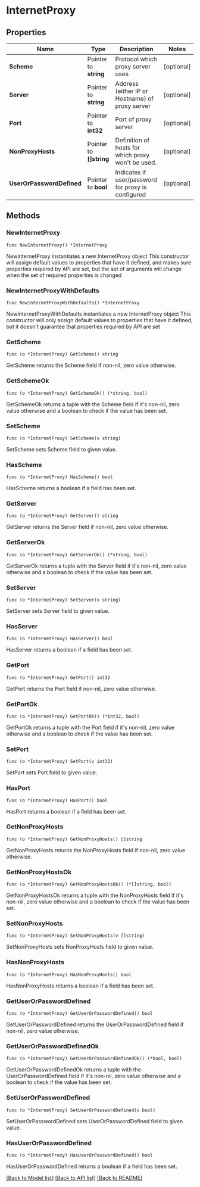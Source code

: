 # InternetProxy

## Properties

Name | Type | Description | Notes
------------ | ------------- | ------------- | -------------
**Scheme** | Pointer to **string** | Protocol which proxy server uses | [optional] 
**Server** | Pointer to **string** | Address (either IP or Hostname) of proxy server | [optional] 
**Port** | Pointer to **int32** | Port of proxy server | [optional] 
**NonProxyHosts** | Pointer to **[]string** | Definition of hosts for which proxy won&#39;t be used. | [optional] 
**UserOrPasswordDefined** | Pointer to **bool** | Indicates if user/password for proxy is configured | [optional] 

## Methods

### NewInternetProxy

`func NewInternetProxy() *InternetProxy`

NewInternetProxy instantiates a new InternetProxy object
This constructor will assign default values to properties that have it defined,
and makes sure properties required by API are set, but the set of arguments
will change when the set of required properties is changed

### NewInternetProxyWithDefaults

`func NewInternetProxyWithDefaults() *InternetProxy`

NewInternetProxyWithDefaults instantiates a new InternetProxy object
This constructor will only assign default values to properties that have it defined,
but it doesn't guarantee that properties required by API are set

### GetScheme

`func (o *InternetProxy) GetScheme() string`

GetScheme returns the Scheme field if non-nil, zero value otherwise.

### GetSchemeOk

`func (o *InternetProxy) GetSchemeOk() (*string, bool)`

GetSchemeOk returns a tuple with the Scheme field if it's non-nil, zero value otherwise
and a boolean to check if the value has been set.

### SetScheme

`func (o *InternetProxy) SetScheme(v string)`

SetScheme sets Scheme field to given value.

### HasScheme

`func (o *InternetProxy) HasScheme() bool`

HasScheme returns a boolean if a field has been set.

### GetServer

`func (o *InternetProxy) GetServer() string`

GetServer returns the Server field if non-nil, zero value otherwise.

### GetServerOk

`func (o *InternetProxy) GetServerOk() (*string, bool)`

GetServerOk returns a tuple with the Server field if it's non-nil, zero value otherwise
and a boolean to check if the value has been set.

### SetServer

`func (o *InternetProxy) SetServer(v string)`

SetServer sets Server field to given value.

### HasServer

`func (o *InternetProxy) HasServer() bool`

HasServer returns a boolean if a field has been set.

### GetPort

`func (o *InternetProxy) GetPort() int32`

GetPort returns the Port field if non-nil, zero value otherwise.

### GetPortOk

`func (o *InternetProxy) GetPortOk() (*int32, bool)`

GetPortOk returns a tuple with the Port field if it's non-nil, zero value otherwise
and a boolean to check if the value has been set.

### SetPort

`func (o *InternetProxy) SetPort(v int32)`

SetPort sets Port field to given value.

### HasPort

`func (o *InternetProxy) HasPort() bool`

HasPort returns a boolean if a field has been set.

### GetNonProxyHosts

`func (o *InternetProxy) GetNonProxyHosts() []string`

GetNonProxyHosts returns the NonProxyHosts field if non-nil, zero value otherwise.

### GetNonProxyHostsOk

`func (o *InternetProxy) GetNonProxyHostsOk() (*[]string, bool)`

GetNonProxyHostsOk returns a tuple with the NonProxyHosts field if it's non-nil, zero value otherwise
and a boolean to check if the value has been set.

### SetNonProxyHosts

`func (o *InternetProxy) SetNonProxyHosts(v []string)`

SetNonProxyHosts sets NonProxyHosts field to given value.

### HasNonProxyHosts

`func (o *InternetProxy) HasNonProxyHosts() bool`

HasNonProxyHosts returns a boolean if a field has been set.

### GetUserOrPasswordDefined

`func (o *InternetProxy) GetUserOrPasswordDefined() bool`

GetUserOrPasswordDefined returns the UserOrPasswordDefined field if non-nil, zero value otherwise.

### GetUserOrPasswordDefinedOk

`func (o *InternetProxy) GetUserOrPasswordDefinedOk() (*bool, bool)`

GetUserOrPasswordDefinedOk returns a tuple with the UserOrPasswordDefined field if it's non-nil, zero value otherwise
and a boolean to check if the value has been set.

### SetUserOrPasswordDefined

`func (o *InternetProxy) SetUserOrPasswordDefined(v bool)`

SetUserOrPasswordDefined sets UserOrPasswordDefined field to given value.

### HasUserOrPasswordDefined

`func (o *InternetProxy) HasUserOrPasswordDefined() bool`

HasUserOrPasswordDefined returns a boolean if a field has been set.


[[Back to Model list]](../README.md#documentation-for-models) [[Back to API list]](../README.md#documentation-for-api-endpoints) [[Back to README]](../README.md)


